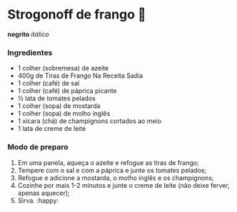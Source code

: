 # Strogonoff de frango :chicken:

**negrito** _itálico_



### Ingredientes

- 1 colher (sobremesa) de azeite
- 400g de Tiras de Frango Na Receita Sadia
- 1 colher (café) de sal
- 1 colher (café) de páprica picante
- ½ lata de tomates pelados
- 1 colher (sopa) de mostarda
- 1 colher (sopa) de molho inglês
- 1 xícara (chá) de champignons cortados ao meio
- 1 lata de creme de leite

### Modo de preparo

1. Em uma panela, aqueça o azeite e refogue as tiras de frango;
2. Tempere com o sal e com a páprica e junte os tomates pelados;
3. Refogue e adicione a mostarda, o molho inglês e os champignons;
4. Cozinhe por mais 1-2 minutos e junte o creme de leite (não deixe ferver, apenas aquecer);
5. Sirva. :happy:

